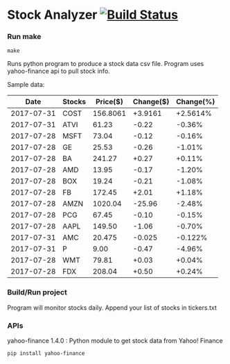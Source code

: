 # Stock Analyzer [![Build Status](https://travis-ci.org/ogoyal/StockAnalyzer.svg?branch=master)](https://travis-ci.org/ogoyal/StockAnalyzer)

### Run make
```
make
```

Runs python program to produce a stock data csv file. Program uses yahoo-finance api to pull stock info.

Sample data:

| Date| Stocks| Price($)| Change($)| Change(%) | 
| --- | --- | --- | --- | ---  | 
| 2017-07-31| COST| 156.8061| +3.9161| +2.5614% | 
| 2017-07-31| ATVI| 61.23| -0.22| -0.36% | 
| 2017-07-28| MSFT| 73.04| -0.12| -0.16% | 
| 2017-07-28| GE| 25.53| -0.26| -1.01% | 
| 2017-07-28| BA| 241.27| +0.27| +0.11% | 
| 2017-07-28| AMD| 13.95| -0.17| -1.20% | 
| 2017-07-28| BOX| 19.24| -0.21| -1.08% | 
| 2017-07-28| FB| 172.45| +2.01| +1.18% | 
| 2017-07-28| AMZN| 1020.04| -25.96| -2.48% | 
| 2017-07-28| PCG| 67.45| -0.10| -0.15% | 
| 2017-07-28| AAPL| 149.50| -1.06| -0.70% | 
| 2017-07-31| AMC| 20.475| -0.025| -0.122% | 
| 2017-07-31| P| 9.00| -0.47| -4.96% | 
| 2017-07-28| WMT| 79.81| +0.03| +0.04% | 
| 2017-07-28| FDX| 208.04| +0.50| +0.24% | 

### Build/Run project

Program will monitor stocks daily. Append your list of stocks in tickers.txt

### APIs
yahoo-finance 1.4.0 : Python module to get stock data from Yahoo! Finance

```
pip install yahoo-finance
```

